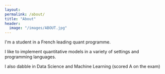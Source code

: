 ```yaml
---
layout:
permalink: /about/
title: "About"
header:
  image: "/images/ABOUT.jpg"
---
```


I'm a student in a French leading quant programme.

I like to implement quantitative models in a variety of settings and programming languages.

I also dabble in Data Science and Machine Learning (scored A on the exam)
